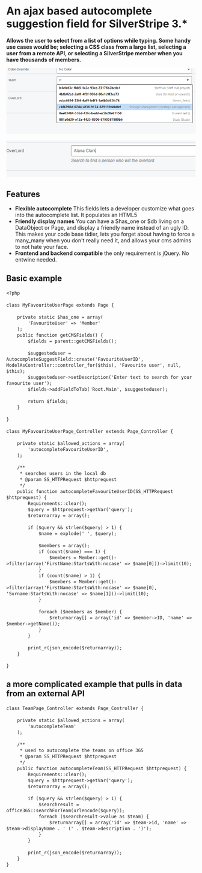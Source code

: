 # An ajax based autocomplete suggestion field for SilverStripe 3.*

**Allows the user to select from a list of options while typing. Some handy use 
cases would be; selecting a CSS class from a large list, selecting a user from a
remote API, or selecting a SilverStripe member when you have thousands of members.**

![When you start typing, suggestions will appear](images/1.png)

![When selected, you'll see a friendly name instead of the ID](images/2.png)

## Features

* **Flexible autocomplete**
  This fields lets a developer customize what goes into the autocomplete 
list. It populates an HTML5 <datalist> element that lets the user select an 
option via AJAX. To build an ajax list, create an action against the provided 
controller with the name autocomplete<name of your field>. It takes a GET 
parameter <query>, and outputs a json array with the format id:etc, name:etc. 
* **Friendly display names**
  You can have a $has_one or $db living on a DataObject or Page, and display a 
friendly name instead of an ugly ID. This makes your code base tidier, lets you 
forget about having to force a many_many when you don't really need it, 
and allows your cms admins to not hate your face.
* **Frontend and backend compatible**
  the only requirement is jQuery. No entwine needed.


## Basic example

```
<?php

class MyFavouriteUserPage extends Page {

	private static $has_one = array(
		'FavouriteUser' => 'Member'
	);
	public function getCMSFields() {
		$fields = parent::getCMSFields();

		$suggesteduser = AutocompleteSuggestField::create('FavouriteUserID', ModelAsController::controller_for($this), 'Favourite user', null, $this);
		$suggesteduser->setDescription('Enter text to search for your favourite user');
		$fields->addFieldToTab('Root.Main', $suggesteduser);

		return $fields;
	}

}

class MyFavouriteUserPage_Controller extends Page_Controller {

	private static $allowed_actions = array(
		'autocompleteFavouriteUserID',
	);

	/**
	 * searches users in the local db
	 * @param SS_HTTPRequest $httprequest
	 */
	public function autocompleteFavouriteUserID(SS_HTTPRequest $httprequest) {
		Requirements::clear();
		$query = $httprequest->getVar('query');
		$returnarray = array();

		if ($query && strlen($query) > 1) {
			$name = explode(' ', $query);

			$members = array();
			if (count($name) === 1) {
				$members = Member::get()->filter(array('FirstName:StartsWith:nocase' => $name[0]))->limit(10);
			}
			if (count($name) > 1) {
				$members = Member::get()->filter(array('FirstName:StartsWith:nocase' => $name[0], 'Surname:StartsWith:nocase' => $name[1]))->limit(10);
			}

			foreach ($members as $member) {
				$returnarray[] = array('id' => $member->ID, 'name' => $member->getName());
			}
		}

		print_r(json_encode($returnarray));
	}

}

```

## a more complicated example that pulls in data from an external API


```
class TeamPage_Controller extends Page_Controller {

	private static $allowed_actions = array(
		'autocompleteTeam'
	);

	/**
	 * used to autocomplete the teams on office 365
	 * @param SS_HTTPRequest $httprequest
	 */
	public function autocompleteTeam(SS_HTTPRequest $httprequest) {
		Requirements::clear();
		$query = $httprequest->getVar('query');
		$returnarray = array();

		if ($query && strlen($query) > 1) {
			$searchresult = office365::searchForTeam(urlencode($query));
			foreach ($searchresult->value as $team) {
				$returnarray[] = array('id' => $team->id, 'name' => $team->displayName . ' (' . $team->description . ')');
			}
		}

		print_r(json_encode($returnarray));
	}
}
```
